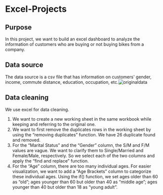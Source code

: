 # Excel-Projects

## **Purpose**
In this project, we want to build an excel dashboard to analyze the information of customers who are buying or not buying bikes from a company.

## **Data source**
The data source is a csv file that has information on customers' gender, income, commute distance, education, occupation, etc.![originaldata](https://user-images.githubusercontent.com/103335114/202567965-a50ac20e-978e-42c8-b5e8-064b9707a60d.png)

## **Data cleaning**
We use excel for data cleaning.
1. We want to create a new working sheet in the same workbook while keeping and referring to the original one.
2. We want to first remove the duplicates rows in the working sheet by using the “removing duplicates” function. We have 26 duplicate found and removed. 
3.  For the “Marital Status” and the “Gender” column, the S/M and F/M values are vague. We want to clarify them to Single/Married and Female/Male, respectively. So we select each of the two columns and apply the “find and replace” function.
4. For the “Age” column, there are too many individual ages. For easier visualization, we want to add a “Age Brackets” column to categorize these individual ages. Using the if() function, we set ages older than 60 as “old”; ages younger than 60 but older than 40 as “middle age”; ages younger than 40 but older than 18 as “young adult”.

